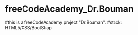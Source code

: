 # freeCodeAcademy_Dr.Bouman
#this is a freeCodeAcademy project "Dr.Bouman".
#stack: HTML5/CSS/BootStrap
